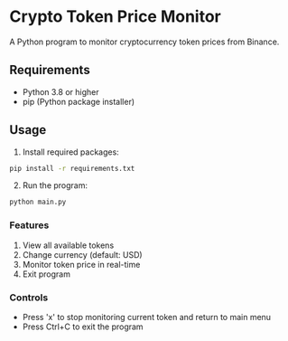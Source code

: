 # Crypto Token Price Monitor

A Python program to monitor cryptocurrency token prices from Binance.

## Requirements

- Python 3.8 or higher
- pip (Python package installer)

## Usage

1. Install required packages:

```bash
pip install -r requirements.txt
```

2. Run the program:

```bash
python main.py
```

### Features

1. View all available tokens
2. Change currency (default: USD)
3. Monitor token price in real-time
4. Exit program

### Controls

- Press 'x' to stop monitoring current token and return to main menu
- Press Ctrl+C to exit the program
